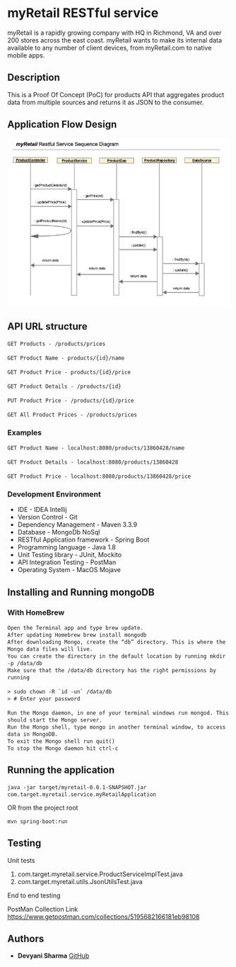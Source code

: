 # myRetail RESTful service

myRetail is a rapidly growing company with HQ in Richmond, VA and over 200 stores across the east coast. myRetail wants to make its internal data available to any number of client devices, from myRetail.com to native mobile apps.

## Description

This is a Proof Of Concept (PoC) for products API that aggregates product data from multiple sources and returns it as JSON to the consumer.

## Application Flow Design

![Alt text](myretail_seq_diagram.jpg?raw=true "myRetail Sequence Diagram")

## API URL structure
```
GET Products - /products/prices

GET Product Name - products/{id}/name

GET Product Price - products/{id}/price

GET Product Details - /products/{id}

PUT Product Price - /products/{id}/price

GET All Product Prices - /products/prices
```

### Examples
```
GET Product Name - localhost:8080/products/13860428/name

GET Product Details - localhost:8080/products/13860428

GET Product Price - localhost:8080/products/13860428/price

```

### Development Environment

* IDE - IDEA Intellij
* Version Control - Git
* Dependency Management - Maven 3.3.9
* Database - MongoDb NoSql
* RESTful Application framework - Spring Boot
* Programming language - Java 1.8
* Unit Testing library - JUnit, Mockito
* API Integration Testing - PostMan
* Operating System - MacOS Mojave

## Installing and Running mongoDB

  ### With HomeBrew

  ```
  Open the Terminal app and type brew update.
  After updating Homebrew brew install mongodb
  After downloading Mongo, create the “db” directory. This is where the Mongo data files will live. 
  You can create the directory in the default location by running mkdir -p /data/db
  Make sure that the /data/db directory has the right permissions by running

  > sudo chown -R `id -un` /data/db
  > # Enter your password

  Run the Mongo daemon, in one of your terminal windows run mongod. This should start the Mongo server.
  Run the Mongo shell, type mongo in another terminal window, to access data in MongoDB.
  To exit the Mongo shell run quit()
  To stop the Mongo daemon hit ctrl-c
  ```
## Running the application

```
java -jar target/myretail-0.0.1-SNAPSHOT.jar com.target.myretail.service.myRetailApplication
```
OR from the project root
```
mvn spring-boot:run
```
 
## Testing

Unit tests

1) com.target.myretail.service.ProductServiceImplTest.java
2) com.target.myretail.utils.JsonUtilsTest.java

End to end testing

PostMan Collection Link
https://www.getpostman.com/collections/5195682166181eb98108

## Authors

* **Devyani Sharma**
[GitHub](https://github.com/devyani22)
